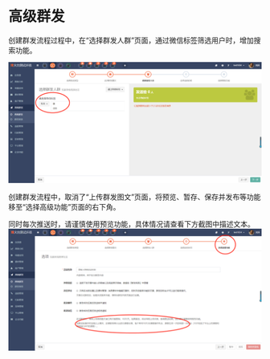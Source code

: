 # 高级群发

创建群发流程过程中，在“选择群发人群”页面，通过微信标签筛选用户时，增加搜索功能。

![](/assets/1521794210%281%29.jpg)

创建群发流程中，取消了“上传群发图文”页面，将预览、暂存、保存并发布等功能移至“选择高级功能”页面的右下角。

同时每次推送时，请谨慎使用预览功能，具体情况请查看下方截图中描述文本。![](/assets/1521798480%281%29.jpg)

